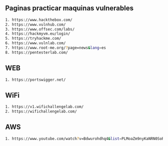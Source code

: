 ## Paginas practicar maquinas vulnerables 

```bash 
1. https://www.hackthebox.com/
2. https://www.vulnhub.com/
3. https://www.offsec.com/labs/
4. https://hackmyvm.eu/login/
5. https://tryhackme.com/
6. https://www.vulnlab.com/
7. https://www.root-me.org/?page=news&lang=es
8. https://pentesterlab.com/
```

## WEB

```bash 
1. https://portswigger.net/
```

## WiFi

```bash 
1. https://v1.wifichallengelab.com/
2. https://wifichallengelab.com/
```

## AWS 

```bash 
1. https://www.youtube.com/watch?v=Bdwurohdhq4&list=PLMoaZm9nyKaNRN0SoR_PBVYc_RAhbZdG4&index=2
```
